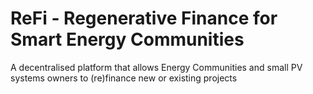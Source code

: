 # ReFi - Regenerative Finance for Smart Energy Communities

A decentralised platform that allows Energy Communities and small PV systems owners to \(re\)finance new or existing projects

